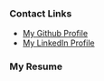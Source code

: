 ### Contact Links
- [My Github Profile](https://github.com/anova-sarkar)
- [My LinkedIn Profile](https://linkedin.com/in/anova-sarkar-04a7b3321)

### My Resume
